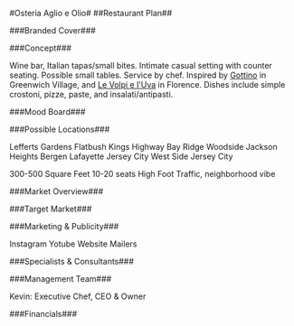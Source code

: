 #Osteria Aglio e Olio#
##Restaurant Plan##


###Branded Cover###


###Concept###

Wine bar, Italian tapas/small bites.
Intimate casual setting with counter seating. Possible small tables. Service by chef.
Inspired by [Gottino](https://www.gottino.nyc/) in Greenwich Village, and [Le Volpi e l'Uva](https://www.levolpieluva.com/home-english) in Florence.
Dishes include simple crostoni, pizze, paste, and insalati/antipasti.


###Mood Board###


###Possible Locations###

Lefferts Gardens
Flatbush
Kings Highway
Bay Ridge
Woodside
Jackson Heights
Bergen Lafayette Jersey City
West Side Jersey City

300-500 Square Feet
10-20 seats
High Foot Traffic, neighborhood vibe


###Market Overview###


###Target Market###


###Marketing & Publicity###

Instagram
Yotube
Website
Mailers


###Specialists & Consultants###


###Management Team###

Kevin: Executive Chef, CEO & Owner


###Financials###
